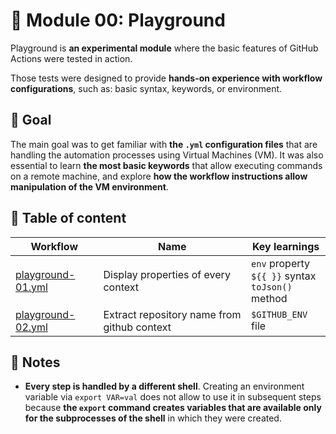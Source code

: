 # 🧪 Module 00: Playground

Playground is **an experimental module** where the basic features of GitHub Actions were tested in action.

Those tests were designed to provide **hands-on experience with workflow configurations**, such as: basic syntax, keywords, or environment.

## 🎯 Goal

The main goal was to get familiar with **the `.yml` configuration files** that are handling the automation processes using Virtual Machines (VM). It was also essential to learn **the most basic keywords** that allow executing commands on a remote machine, and explore **how the workflow instructions allow manipulation of the VM environment**.

## 🔗 Table of content
| Workflow  | Name | Key learnings |
| - | - | - |
| [playground-01.yml](../.github/workflows/playground-01.yml) | Display properties of every context | `env` property <br> `${{ }}` syntax <br> `toJson()` method |
| [playground-02.yml](../.github/workflows/playground-02.yml) | Extract repository name from github context | `$GITHUB_ENV` file |

## 📝 Notes 
- **Every step is handled by a different shell**. Creating an environment variable via `export VAR=val` does not allow to use it in subsequent steps because **the `export` command creates variables that are available only for the subprocesses of the shell** in which they were created. 
